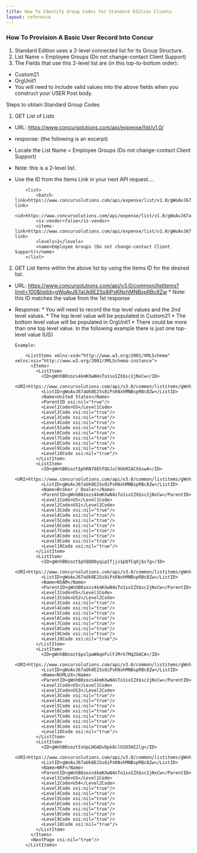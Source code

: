 ```yaml
---
title: How To Identify Group Codes for Standard Edition Clients
layout: reference
---
```


### How To Provision A Basic User Record Into Concur

1. Standard Edition uses a 2-level connected list for its Group Structure.
2. List Name = Employee Groups (Do not change-contact Client Support)
3. The Fields that use this 2-level list are (in this top-to-bottom order):
  - Custom21
  - OrgUnit1
  - You will need to include valid values into the above fields when you construct your USER Post body.

Steps to obtain Standard Group Codes

1.	GET List of Lists
  -	URL:	https://www.concursolutions.com/api/expense/list/v1.0/
  -	response:  (the following is an excerpt)
  -	Locate the List Name = Employee Groups (Do not change-contact Client Support)
  -	Note: this is a 2-level list.
  -	Use the ID from the Items Link in your next API request….

            <list>
                <batch-link>https://www.concursolutions.com/api/expense/list/v1.0/gWoAvJ67aUk8E2Ss8iPsKNxhMNBspRBc8Zw/batch</batch-link>
                <id>https://www.concursolutions.com/api/expense/list/v1.0/gWoAvJ67aUk8E2Ss8iPsKNxhMNBspRBc8Zw</id>
                <is-vendor>false</is-vendor>
                <items-link>https://www.concursolutions.com/api/expense/list/v1.0/gWoAvJ67aUk8E2Ss8iPsKNxhMNBspRBc8Zw/items</items-link>
                <levels>2</levels>
                <name>Employee Groups (Do not change-contact Client Support)</name>
            </list>

2.	GET List Items within the above list by using the Items ID for the desired list.
  -	URL: https://www.concursolutions.com/api/v3.0/common/listitems?limit=100&listId=gWoAvJ67aUk8E2Ss8iPsKNxhMNBspRBc8Zw
        *	Note: this ID matches the value from the 1st response
  -	Response:
        *	You will need to record the top level values and the 2nd level values.
        *	The top level value will be populated in Custom21
        *	The bottom level value will be populated in OrgUnit1
        *	There could be more than one top level value. In the following example there is just one top-level value (US)

        Example:

            <ListItems xmlns:xsd="http://www.w3.org/2001/XMLSchema" xmlns:xsi="http://www.w3.org/2001/XMLSchema-instance">
              <Items>
                <ListItem>
                  <ID>gWnhB0zozs4kmKXwN4sTo1soIZX$sc2jNxCw</ID>
                  <URI>https://www.concursolutions.com/api/v3.0/common/listitems/gWnhB0zozs4kmKXwN4sTo1soIZX$sc2jNxCw</URI>
                  <ListID>gWoAvJ67aUk8E2Ss8iPsKNxhMNBspRBc8Zw</ListID>
                  <Name>United States</Name>
                  <ParentID xsi:nil="true"/>
                  <Level1Code>US</Level1Code>
                  <Level2Code xsi:nil="true"/>
                  <Level3Code xsi:nil="true"/>
                  <Level4Code xsi:nil="true"/>
                  <Level5Code xsi:nil="true"/>
                  <Level6Code xsi:nil="true"/>
                  <Level7Code xsi:nil="true"/>
                  <Level8Code xsi:nil="true"/>
                  <Level9Code xsi:nil="true"/>
                  <Level10Code xsi:nil="true"/>
                </ListItem>
                <ListItem>
                  <ID>gWnhB0zozt$phRN78EhfQGJul9GbRIACX$swA</ID>
                  <URI>https://www.concursolutions.com/api/v3.0/common/listitems/gWnhB0zozt$phRN78EhfQGJul9GbRIACX$swA</URI>
                  <ListID>gWoAvJ67aUk8E2Ss8iPsKNxhMNBspRBc8Zw</ListID>
                  <Name>Broker / Dealer</Name>
                  <ParentID>gWnhB0zozs4kmKXwN4sTo1soIZX$sc2jNxCw</ParentID>
                  <Level1Code>US</Level1Code>
                  <Level2Code>US1</Level2Code>
                  <Level3Code xsi:nil="true"/>
                  <Level4Code xsi:nil="true"/>
                  <Level5Code xsi:nil="true"/>
                  <Level6Code xsi:nil="true"/>
                  <Level7Code xsi:nil="true"/>
                  <Level8Code xsi:nil="true"/>
                  <Level9Code xsi:nil="true"/>
                  <Level10Code xsi:nil="true"/>
                </ListItem>
                <ListItem>
                  <ID>gWnhB0zozt$phQQD0yqipIfjjs$pQfCqXj$s7g</ID>
                  <URI>https://www.concursolutions.com/api/v3.0/common/listitems/gWnhB0zozt$phQQD0yqipIfjjs$pQfCqXj$s7g</URI>
                  <ListID>gWoAvJ67aUk8E2Ss8iPsKNxhMNBspRBc8Zw</ListID>
                  <Name>NSAM</Name>
                  <ParentID>gWnhB0zozs4kmKXwN4sTo1soIZX$sc2jNxCw</ParentID>
                  <Level1Code>US</Level1Code>
                  <Level2Code>US2</Level2Code>
                  <Level3Code xsi:nil="true"/>
                  <Level4Code xsi:nil="true"/>
                  <Level5Code xsi:nil="true"/>
                  <Level6Code xsi:nil="true"/>
                  <Level7Code xsi:nil="true"/>
                  <Level8Code xsi:nil="true"/>
                  <Level9Code xsi:nil="true"/>
                  <Level10Code xsi:nil="true"/>
                </ListItem>
                <ListItem>
                  <ID>gWnhB0zozt$pslpwWAqeFulFJMrk7Mq2GACA</ID>
                  <URI>https://www.concursolutions.com/api/v3.0/common/listitems/gWnhB0zozt$pslpwWAqeFulFJMrk7Mq2GACA</URI>
                  <ListID>gWoAvJ67aUk8E2Ss8iPsKNxhMNBspRBc8Zw</ListID>
                  <Name>NSMLUX</Name>
                  <ParentID>gWnhB0zozs4kmKXwN4sTo1soIZX$sc2jNxCw</ParentID>
                  <Level1Code>US</Level1Code>
                  <Level2Code>US3</Level2Code>
                  <Level3Code xsi:nil="true"/>
                  <Level4Code xsi:nil="true"/>
                  <Level5Code xsi:nil="true"/>
                  <Level6Code xsi:nil="true"/>
                  <Level7Code xsi:nil="true"/>
                  <Level8Code xsi:nil="true"/>
                  <Level9Code xsi:nil="true"/>
                  <Level10Code xsi:nil="true"/>
                </ListItem>
                <ListItem>
                  <ID>gWnhB0zoztIxUpLHGADvDpk8clU1DSHI2lg</ID>
                  <URI>https://www.concursolutions.com/api/v3.0/common/listitems/gWnhB0zoztIxUpLHGADvDpk8clU1DSHI2lg</URI>
                  <ListID>gWoAvJ67aUk8E2Ss8iPsKNxhMNBspRBc8Zw</ListID>
                  <Name>NRF</Name>
                  <ParentID>gWnhB0zozs4kmKXwN4sTo1soIZX$sc2jNxCw</ParentID>
                  <Level1Code>US</Level1Code>
                  <Level2Code>US4</Level2Code>
                  <Level3Code xsi:nil="true"/>
                  <Level4Code xsi:nil="true"/>
                  <Level5Code xsi:nil="true"/>
                  <Level6Code xsi:nil="true"/>
                  <Level7Code xsi:nil="true"/>
                  <Level8Code xsi:nil="true"/>
                  <Level9Code xsi:nil="true"/>
                  <Level10Code xsi:nil="true"/>
                </ListItem>
              </Items>
              <NextPage xsi:nil="true"/>
            </ListItems>
